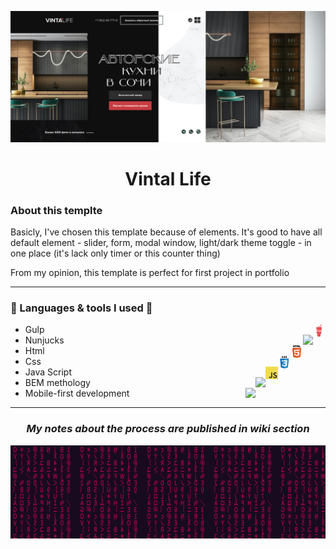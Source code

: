 
![Cover](https://raw.githubusercontent.com/HighSites/HighSites/main/assets/VintalLife-cover.jpg)

<h1 align="center">Vintal Life</h1>

<h3>About this templte</h3>
<p>
  Basicly, I've chosen this template because of elements. 
  It's good to have all default element - slider, form, modal window, light/dark theme toggle - in one place (it's lack only timer or this counter thing)
</p>
<p>
  From my opinion, this template is perfect for first project in portfolio
</p>

---

<h3>🔧 Languages & tools I used 🔧</h3>
 <ul>
 <li class="f"><img align="right" height="20" src="https://raw.githubusercontent.com/github/explore/80688e429a7d4ef2fca1e82350fe8e3517d3494d/topics/gulp/gulp.png">Gulp</li>
 <li><img align="right" height="20" src="https://raw.githubusercontent.com/mozilla/nunjucks/master/docs/img/favicon.png"> Nunjucks</li>
 <li><img align="right" height="20" src="https://raw.githubusercontent.com/github/explore/80688e429a7d4ef2fca1e82350fe8e3517d3494d/topics/html/html.png"> Html</li>
 <li><img align="right" height="20" src="https://raw.githubusercontent.com/github/explore/80688e429a7d4ef2fca1e82350fe8e3517d3494d/topics/css/css.png"> Css</li>
 <li><img align="right" height="20" src="https://raw.githubusercontent.com/github/explore/80688e429a7d4ef2fca1e82350fe8e3517d3494d/topics/javascript/javascript.png"> Java Script</li>
 <li><img align="right" height="20" src="https://avatars.githubusercontent.com/u/223412?s=200&v=4"> BEM methology</li>
 <li><img align="right" height="20" src="https://xn--90ahabwfee5bdh3k.xn--p1ai/uploads/s/v/d/e/vdenj4i1hyul/img/full_fwnaTb36.png">Mobile-first development</li>
 </ul>

---

<h3 align="center"><i>My notes about the process are published in wiki section</i></h3>
  
![Code falling](https://raw.githubusercontent.com/HighSites/HighSites/main/assets/TopToDown.svg)
  
